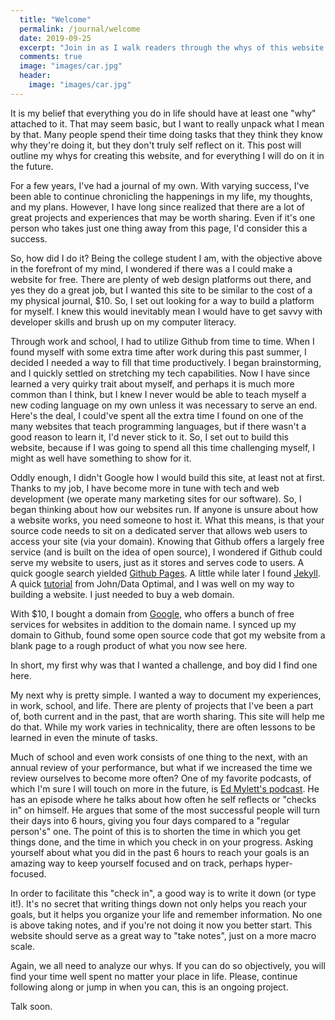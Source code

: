 ```yaml
---
  title: "Welcome"
  permalink: /journal/welcome
  date: 2019-09-25
  excerpt: "Join in as I walk readers through the whys of this website."
  comments: true
  image: "images/car.jpg"
  header:
    image: "images/car.jpg"
---
```

It is my belief that everything you do in life should have at least one "why" attached to it. That may seem basic, but I want to really unpack what I mean by that. Many people spend their time doing tasks that they think they know why they're doing it, but they don't truly self reflect on it. This post will outline my whys for creating this website, and for everything I will do on it in the future.

For a few years, I've had a journal of my own. With varying success, I've been able to continue chronicling the happenings in my life,
my thoughts, and my plans. However, I have long since realized that there are a lot of great projects and experiences that may be worth
sharing. Even if it's one person who takes just one thing away from this page, I'd consider this a success.

So, how did I do it? Being the college student I am, with the objective above in the forefront of my mind, I wondered if there was a
I could make a website for free. There are plenty of web design platforms out there, and yes they do a great job, but I wanted this site
to be similar to the cost of a my physical journal, $10. So, I set out looking for a way to build a platform for myself. I knew this would
inevitably mean I would have to get savvy with developer skills and brush up on my computer literacy.

Through work and school, I had to utilize Github from time to time. When I found myself with some extra time after work during this past summer,
I decided I needed a way to fill that time productively. I began brainstorming, and I quickly settled on stretching my tech capabilities. Now I have since learned a very quirky trait about myself, and perhaps it is much more common than I think, but I knew I never would be able to teach myself a new coding language on my own unless it was necessary to serve an end. Here's the deal, I could've spent all the extra time I found on one of the many websites that teach programming languages, but if there wasn't a good reason to learn it, I'd never stick to it. So, I set out to build this website, because if I was going to spend all this time challenging myself, I might as well have something to show for it.

Oddly enough, I didn't Google how I would build this site, at least not at first. Thanks to my job, I have become more in tune with tech and web development (we operate many marketing sites for our software). So, I began thinking about how our websites run. If anyone is unsure about how a website works, you need someone to host it. What this means, is that your source code needs to sit on a dedicated server that allows web users to access your site (via your domain). Knowing that Github offers a largely free service (and is built on the idea of open source), I wondered if Github could serve my website to users, just as it stores and serves code to users. A quick google search yielded [Github Pages](https://pages.github.com/). A little while later I found [Jekyll](https://jekyllrb.com/). A quick [tutorial](https://www.youtube.com/watch?v=qWrcgHwSG8M) from John/Data Optimal, and I was well on my way to building a website. I just needed to buy a web domain.

With $10, I bought a domain from [Google](domains.google.com), who offers a bunch of free services for websites in addition to the domain name. I synced up my domain to Github, found some open source code that got my website from a blank page to a rough product of what you now see here.

In short, my first why was that I wanted a challenge, and boy did I find one here.

My next why is pretty simple. I wanted a way to document my experiences, in work, school, and life. There are plenty of projects that I've been a part of, both current and in the past, that are worth sharing. This site will help me do that. While my work varies in technicality, there are often lessons to be learned in even the minute of tasks.

Much of school and even work consists of one thing to the next, with an annual review of your performance, but what if we increased the time we review ourselves to become more often? One of my favorite podcasts, of which I'm sure I will touch on more in the future, is [Ed Mylett's podcast](https://www.edmylett.com/podcasts/). He has an episode where he talks about how often he self reflects or "checks in" on himself. He argues that some of the most successful people will turn their days into 6 hours, giving you four days compared to a "regular person's" one. The point of this is to shorten the time in which you get things done, and the time in which you check in on your progress. Asking yourself about what you did in the past 6 hours to reach your goals is an amazing way to keep yourself focused and on track, perhaps hyper-focused.

In order to facilitate this "check in", a good way is to write it down (or type it!). It's no secret that writing things down not only helps you reach your goals, but it helps you organize your life and remember information. No one is above taking notes, and if you're not doing it now you better start. This website should serve as a great way to "take notes", just on a more macro scale.

Again, we all need to analyze our whys. If you can do so objectively, you will find your time well spent no matter your place in life. Please, continue following along or jump in when you can, this is an ongoing project.

Talk soon.
